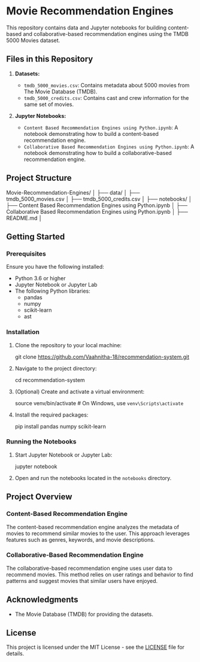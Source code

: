 # Movie Recommendation Engines

This repository contains data and Jupyter notebooks for building content-based and collaborative-based recommendation engines using the TMDB 5000 Movies dataset.

## Files in this Repository

1. **Datasets:**
   - `tmdb_5000_movies.csv`: Contains metadata about 5000 movies from The Movie Database (TMDB).
   - `tmdb_5000_credits.csv`: Contains cast and crew information for the same set of movies.

2. **Jupyter Notebooks:**
   - `Content Based Recommendation Engines using Python.ipynb`: A notebook demonstrating how to build a content-based recommendation engine.
   - `Collaborative Based Recommendation Engines using Python.ipynb`: A notebook demonstrating how to build a collaborative-based recommendation engine.

## Project Structure


Movie-Recommendation-Engines/
│
├── data/
│   ├── tmdb_5000_movies.csv
│   ├── tmdb_5000_credits.csv
│
├── notebooks/
│   ├── Content Based Recommendation Engines using Python.ipynb
│   ├── Collaborative Based Recommendation Engines using Python.ipynb
│
├── README.md
│


## Getting Started

### Prerequisites

Ensure you have the following installed:

- Python 3.6 or higher
- Jupyter Notebook or Jupyter Lab
- The following Python libraries:
  - pandas
  - numpy
  - scikit-learn
  - ast

### Installation

1. Clone the repository to your local machine:
   
   git clone https://github.com/Vaahnitha-18/recommendation-system.git
  

2. Navigate to the project directory:
   
   cd recommendation-system
   
3. (Optional) Create and activate a virtual environment:
   
   source venv/bin/activate  # On Windows, use `venv\Scripts\activate`
   

4. Install the required packages:
   
   pip install pandas numpy scikit-learn
  

### Running the Notebooks

1. Start Jupyter Notebook or Jupyter Lab:
   
   jupyter notebook
   

2. Open and run the notebooks located in the `notebooks` directory.

## Project Overview

### Content-Based Recommendation Engine

The content-based recommendation engine analyzes the metadata of movies to recommend similar movies to the user. This approach leverages features such as genres, keywords, and movie descriptions.

### Collaborative-Based Recommendation Engine

The collaborative-based recommendation engine uses user data to recommend movies. This method relies on user ratings and behavior to find patterns and suggest movies that similar users have enjoyed.

## Acknowledgments

- The Movie Database (TMDB) for providing the datasets.

## License

This project is licensed under the MIT License - see the [LICENSE](LICENSE) file for details.
